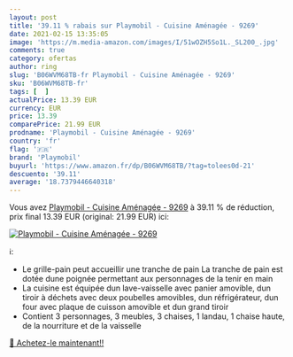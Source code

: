 ```yaml
---
layout: post
title: '39.11 % rabais sur Playmobil - Cuisine Aménagée - 9269'
date: 2021-02-15 13:35:05
image: 'https://m.media-amazon.com/images/I/51wOZH5So1L._SL200_.jpg'
comments: true
category: ofertas
author: ring
slug: 'B06WVM68TB-fr Playmobil - Cuisine Aménagée - 9269'
sku: 'B06WVM68TB-fr'
tags: [  ]
actualPrice: 13.39 EUR
currency: EUR
price: 13.39
comparePrice: 21.99 EUR
prodname: 'Playmobil - Cuisine Aménagée - 9269'
country: 'fr'
flag: '🇫🇷'
brand: 'Playmobil'
buyurl: 'https://www.amazon.fr/dp/B06WVM68TB/?tag=tolees0d-21'
descuento: '39.11'
average: '18.7379446640318'
---
```


Vous avez [Playmobil - Cuisine Aménagée - 9269](https://www.amazon.fr/dp/B06WVM68TB/?tag=tolees0d-21)  à  39.11 % de réduction, prix final  13.39 EUR (original: 21.99 EUR) ici:

[![Playmobil - Cuisine Aménagée - 9269](https://m.media-amazon.com/images/I/51wOZH5So1L._SL200_.jpg)](https://www.amazon.fr/dp/B06WVM68TB/?tag=tolees0d-21)

ℹ️:

- Le grille-pain peut accueillir une tranche de pain La tranche de pain est dotée dune poignée permettant aux personnages de la tenir en main
- La cuisine est équipée dun lave-vaisselle avec panier amovible, dun tiroir à déchets avec deux poubelles amovibles, dun réfrigérateur, dun four avec plaque de cuisson amovible et dun grand tiroir
- Contient 3 personnages, 3 meubles, 3 chaises, 1 landau, 1 chaise haute, de la nourriture et de la vaisselle

[🛒 Achetez-le maintenant!!](https://www.amazon.fr/dp/B06WVM68TB/?tag=tolees0d-21)
